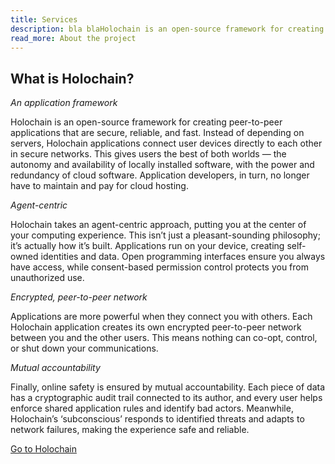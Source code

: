 ```yaml
---
title: Services
description: bla blaHolochain is an open-source framework for creating peer-to-peer applications that are secure, reliable, and fast. Instead of depending on servers, Holochain applications connect user devices directly to each other in secure networks. This gives users the best of both worlds — the autonomy and availability of locally installed software, with the power and redundancy of cloud software. Application developers, in turn, no longer have to maintain and pay for cloud hosting.
read_more: About the project
---
```

<!-- ![](/img/holochain.png) -->


## What is Holochain?

*An application framework*

Holochain is an open-source framework for creating peer-to-peer applications that are secure, reliable, and fast. Instead of depending on servers, Holochain applications connect user devices directly to each other in secure networks. This gives users the best of both worlds — the autonomy and availability of locally installed software, with the power and redundancy of cloud software. Application developers, in turn, no longer have to maintain and pay for cloud hosting.

*Agent-centric*

Holochain takes an agent-centric approach, putting you at the center of your computing experience. This isn’t just a pleasant-sounding philosophy; it’s actually how it’s built. Applications run on your device, creating self-owned identities and data. Open programming interfaces ensure you always have access, while consent-based permission control protects you from unauthorized use.

*Encrypted, peer-to-peer network*

Applications are more powerful when they connect you with others. Each Holochain application creates its own encrypted peer-to-peer network between you and the other users. This means nothing can co-opt, control, or shut down your communications.

*Mutual accountability*

Finally, online safety is ensured by mutual accountability. Each piece of data has a cryptographic audit trail connected to its author, and every user helps enforce shared application rules and identify bad actors. Meanwhile, Holochain’s ‘subconscious’ responds to identified threats and adapts to network failures, making the experience safe and reliable.

[Go to Holochain](https://holochain.org)